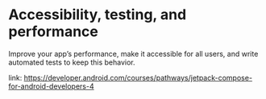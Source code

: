 # Accessibility, testing, and performance

Improve your app’s performance, make it accessible for all users, and write automated tests to keep this behavior.

link: https://developer.android.com/courses/pathways/jetpack-compose-for-android-developers-4
